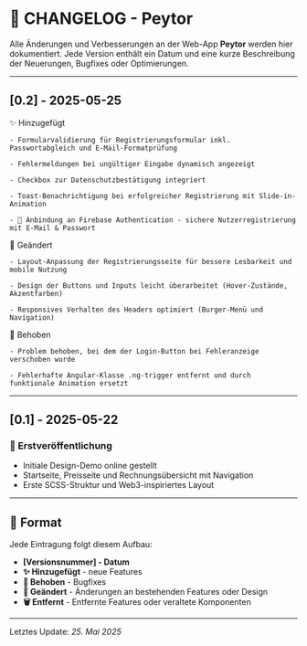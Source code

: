 # 📜 CHANGELOG - Peytor

Alle Änderungen und Verbesserungen an der Web-App **Peytor** werden hier dokumentiert. Jede Version enthält ein Datum und eine kurze Beschreibung der Neuerungen, Bugfixes oder Optimierungen.

---

## [0.2] - 2025-05-25
✨ Hinzugefügt

    - Formularvalidierung für Registrierungsformular inkl. Passwortabgleich und E-Mail-Formatprüfung

    - Fehlermeldungen bei ungültiger Eingabe dynamisch angezeigt

    - Checkbox zur Datenschutzbestätigung integriert

    - Toast-Benachrichtigung bei erfolgreicher Registrierung mit Slide-in-Animation

    - 🔐 Anbindung an Firebase Authentication - sichere Nutzerregistrierung mit E-Mail & Passwort

🎨 Geändert

    - Layout-Anpassung der Registrierungsseite für bessere Lesbarkeit und mobile Nutzung

    - Design der Buttons und Inputs leicht überarbeitet (Hover-Zustände, Akzentfarben)

    - Responsives Verhalten des Headers optimiert (Burger-Menü und Navigation)

🐛 Behoben

    - Problem behoben, bei dem der Login-Button bei Fehleranzeige verschoben wurde

    - Fehlerhafte Angular-Klasse .ng-trigger entfernt und durch funktionale Animation ersetzt

---

## [0.1] - 2025-05-22
### 🚀 Erstveröffentlichung
- Initiale Design-Demo online gestellt
- Startseite, Preisseite und Rechnungsübersicht mit Navigation
- Erste SCSS-Struktur und Web3-inspiriertes Layout

---

## 🔧 Format

Jede Eintragung folgt diesem Aufbau:
- **[Versionsnummer] - Datum**
- **✨ Hinzugefügt** - neue Features
- **🐛 Behoben** - Bugfixes
- **🎨 Geändert** - Änderungen an bestehenden Features oder Design
- **🗑️ Entfernt** - Entfernte Features oder veraltete Komponenten

---

Letztes Update: *25. Mai 2025*
